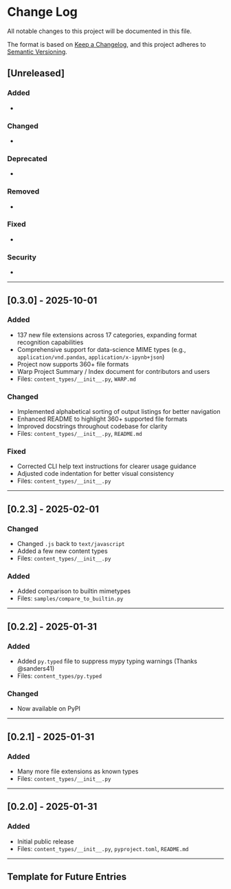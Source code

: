 # Change Log

All notable changes to this project will be documented in this file.

The format is based on [Keep a Changelog](https://keepachangelog.com/en/1.1.0/),
and this project adheres to [Semantic Versioning](https://semver.org/spec/v2.0.0.html).

## [Unreleased]

### Added
- 

### Changed
- 

### Deprecated
- 

### Removed
- 

### Fixed
- 

### Security
- 

---

## [0.3.0] - 2025-10-01

### Added
- 137 new file extensions across 17 categories, expanding format recognition capabilities
- Comprehensive support for data-science MIME types (e.g., `application/vnd.pandas`, `application/x-ipynb+json`)
- Project now supports 360+ file formats
- Warp Project Summary / Index document for contributors and users
- Files: `content_types/__init__.py`, `WARP.md`

### Changed
- Implemented alphabetical sorting of output listings for better navigation
- Enhanced README to highlight 360+ supported file formats
- Improved docstrings throughout codebase for clarity
- Files: `content_types/__init__.py`, `README.md`

### Fixed
- Corrected CLI help text instructions for clearer usage guidance
- Adjusted code indentation for better visual consistency
- Files: `content_types/__init__.py`

---

## [0.2.3] - 2025-02-01

### Changed
- Changed `.js` back to `text/javascript`
- Added a few new content types
- Files: `content_types/__init__.py`

### Added
- Added comparison to builtin mimetypes
- Files: `samples/compare_to_builtin.py`

---

## [0.2.2] - 2025-01-31

### Added
- Added `py.typed` file to suppress mypy typing warnings (Thanks @sanders41)
- Files: `content_types/py.typed`

### Changed
- Now available on PyPI

---

## [0.2.1] - 2025-01-31

### Added
- Many more file extensions as known types
- Files: `content_types/__init__.py`

---

## [0.2.0] - 2025-01-31

### Added
- Initial public release
- Files: `content_types/__init__.py`, `pyproject.toml`, `README.md`

---

## Template for Future Entries

<!--
## [X.Y.Z] - YYYY-MM-DD

### Added
- New features or capabilities
- Files: `path/to/new/file.ext`, `another/file.ext`

### Changed
- Modifications to existing functionality
- Files: `path/to/modified/file.ext` (summary if many files)

### Deprecated
- Features that will be removed in future versions
- Files affected: `path/to/deprecated/file.ext`

### Removed
- Features or files that were deleted
- Files: `path/to/removed/file.ext`

### Fixed
- Bug fixes and corrections
- Files: `path/to/fixed/file.ext`

### Security
- Security patches or vulnerability fixes
- Files: `path/to/security/file.ext`

### Notes
- Additional context or important information
- Major dependencies updated
- Breaking changes explanation
-->
